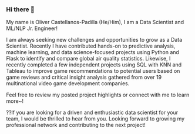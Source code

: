 ### Hi there 👋
My name is Oliver Castellanos-Padilla (He/Him), I am a Data Scientist and ML/NLP Jr. Engineer!

I am always seeking new challenges and opportunities to grow as a Data Scientist. Recently I have contributed hands-on to predictive analysis, machine learning, and data science-focused projects using Python and Flask to identify and compare global air quality statistics. Likewise, I recently completed a few independent projects using SQL with KNN and Tableau to improve game recommendations to potential users based on game reviews and critical insight analysis gathered from over 19 multinational video game development companies.



Feel free to review my posted project highlights or connect with me to learn more~!



??If you are looking for a driven and enthusiastic data scientist for your team, I would be thrilled to hear from you. Looking forward to growing my professional network and contributing to the next project!
<!--
**Oliver1107/Oliver1107** is a ✨ _special_ ✨ repository because its `README.md` (this file) appears on your GitHub profile.

Here are some ideas to get you started:

- 🔭 I’m currently working on ...
- 🌱 I’m currently learning ...
- 👯 I’m looking to collaborate on ...
- 🤔 I’m looking for help with ...
- 💬 Ask me about ...
- 📫 How to reach me: ...
- 😄 Pronouns: ...
- ⚡ Fun fact: ...
-->

